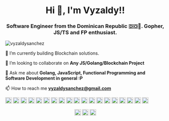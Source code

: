 <h1 align="center">Hi 👋, I'm Vyzaldy!!</h1>
<h3 align="center">Software Engineer from the Dominican Republic 🇩🇴🌴. Gopher, JS/TS and FP enthusiast.</h3>
<p align="left"> <img src="https://komarev.com/ghpvc/?username=vyzaldysanchez" alt="vyzaldysanchez" /> </p>

🔭 I’m currently building Blockchain solutions.

👯 I’m looking to collaborate on **Any JS/Golang/Blockchain Project**

💬 Ask me about **Golang, JavaScript, Functional Programming and Software Development in general :P**

📫 How to reach me **vyzaldysanchez@gmail.com**


<p align="left"><img src="https://icongr.am/devicon/vuejs-original-wordmark.svg" alt="vuejs" width="20" height="20"/> <img src="https://icongr.am/devicon/react-original-wordmark.svg" alt="react" width="20" height="20"/> <img src="https://icongr.am/devicon/bootstrap-plain.svg" alt="bootstrap" width="20" height="20"/> <img src="https://icongr.am/devicon/css3-original-wordmark.svg" alt="css3" width="20" height="20"/> <img src="https://icongr.am/devicon/docker-original-wordmark.svg" alt="docker" width="20" height="20"/> <img src="https://icongr.am/devicon/go-original.svg" alt="go" width="20" height="20"/> <img src="https://icongr.am/devicon/gulp-plain.svg" alt="gulp" width="20" height="20"/> <img src="https://icongr.am/devicon/html5-original-wordmark.svg" alt="html5" width="20" height="20"/> <img src="https://icongr.am/devicon/javascript-original.svg" alt="javascript" width="20" height="20"/> <img src="https://icongr.am/devicon/typescript-original.svg" alt="typescript" width="20" height="20"/> <img src="https://icongr.am/devicon/mongodb-original-wordmark.svg" alt="mongodb" width="20" height="20"/> <img src="https://icongr.am/devicon/mysql-original-wordmark.svg" alt="mysql" width="20" height="20"/> <img src="https://icongr.am/devicon/postgresql-original-wordmark.svg" alt="postgresql" width="20" height="20"/> <img src="https://icongr.am/devicon/redis-original-wordmark.svg" alt="redis" width="20" height="20"/> <img src="https://icongr.am/devicon/sass-original.svg" alt="sass" width="20" height="20"/> <img src="https://icongr.am/devicon/nodejs-original-wordmark.svg" alt="nodejs" width="20" height="20"/> <img src="https://icongr.am/devicon/nginx-original.svg" alt="nginx" width="20" height="20"/> <img src="https://icongr.am/devicon/linux-original.svg" alt="linux" width="20" height="20"/> <img src="https://icongr.am/devicon/express-original-wordmark.svg" alt="express" width="20" height="20"/></p>

<p align="center">
<a href="https://dev.to/vyzaldysanchez" target="blank"><img align="center" src="https://cdn.jsdelivr.net/npm/simple-icons@3.0.1/icons/dev-dot-to.svg" alt="vyzaldysanchez" height="20" width="20" /></a>
<a href="https://twitter.com/vyzaldy_andres" target="blank"><img align="center" src="https://cdn.jsdelivr.net/npm/simple-icons@3.0.1/icons/twitter.svg" alt="vyzaldy_andres" height="20" width="20" /></a>
<a href="https://linkedin.com/in/vyzaldysanchez" target="blank"><img align="center" src="https://cdn.jsdelivr.net/npm/simple-icons@3.0.1/icons/linkedin.svg" alt="vyzaldysanchez" height="20" width="20" /></a>
</p>
